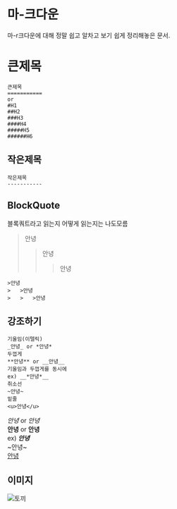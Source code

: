 # 마-크다운
마-r크다운에 대해 정말 쉽고 알차고 보기 쉽게 정리해놓은 문서.
   
큰제목
===========
```
큰제목
===========
or
#H1
##H2
###H3
####H4
#####H5
######H6
```
작은제목
-----------
```
작은제목
-----------
```
BlockQuote
-----------
블록쿼트라고 읽는지 어떻게 읽는지는 나도모름
>안녕
>   >안녕
>   >   >안녕
```
>안녕
>   >안녕
>   >   >안녕
```
강조하기
-----------
```
기울임(이텔릭)
_안녕_ or *안녕*
두껍게
**안녕** or __안녕__
기울임과 두껍게를 동시에
ex) __*안녕*__
취소선
~안녕~
밑줄
<u>안녕</u>
```
_안녕_ or *안녕*  
**안녕** or __안녕__  
ex) __*안녕*__  
~안녕~  
<u>안녕</u>  

이미지
-----------
![토끼](https://lh3.googleusercontent.com/proxy/wj7VA3_r4R3MNaTBh6rYJ2qc5WNRbqbftKjMT4bAT-yFKrBLSLLMG_ppbRrAaDCsNxmTe_Idm60Kk1CCk_lNRa8rClrXDkbFfdV5ZKAuK_xSuUIenQ726J0Dwv13q3YVLLte2FMjjAWfUbrE3MgzWG85r7HMbjKwkNT4VV3ZgvZ23yk "기여운 톡기톡기")
